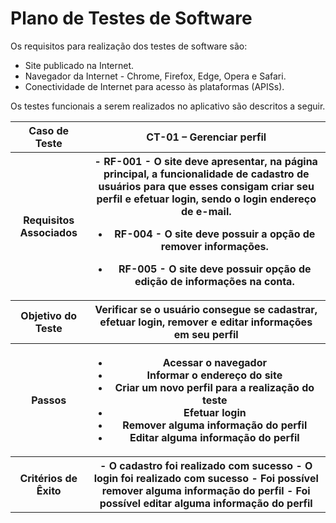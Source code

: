 # Plano de Testes de Software

Os requisitos para realização dos testes de software são: 

- Site publicado na Internet.
- Navegador da Internet - Chrome, Firefox, Edge, Opera e Safari.
- Conectividade de Internet para acesso às plataformas (APISs).

Os testes funcionais a serem realizados no aplicativo são descritos a seguir.
 
<table>
 <tr><th>Caso de Teste</th>
 <th>CT-01 – Gerenciar perfil</th></tr>
 <tr><th>Requisitos Associados</th>
 <th> 
  - RF-001 - O site deve apresentar, na página principal, a funcionalidade de cadastro de usuários para que esses consigam criar seu perfil e efetuar login, sendo o login endereço de e-mail.
  
  - RF-004 - O site deve possuir a opção de remover informações.
  
  - RF-005 - O site deve possuir opção de edição de informações na conta.	
  </th></tr>
 <tr><th>Objetivo do Teste</th>
 <th>Verificar se o usuário consegue se cadastrar, efetuar login, remover e editar informações em seu perfil</th></tr>
 <tr><th>Passos</th>
<th>
  <ul>
   <li>Acessar o navegador</li>
   <li>Informar o endereço do site</li>
   <li>Criar um novo perfil para a realização do teste</li>
   <li>Efetuar login</li>
   <li>Remover alguma informação do perfil</li>
   <li>Editar alguma informação do perfil</li>
  </ul>
 </th></tr>
 <tr><th>Critérios de Êxito</th>
 <th>
  - O cadastro foi realizado com sucesso
  - O login foi realizado com sucesso
  - Foi possível remover alguma informação do perfil
  - Foi possível editar alguma informação do perfil 
 </th></tr>
</table>
